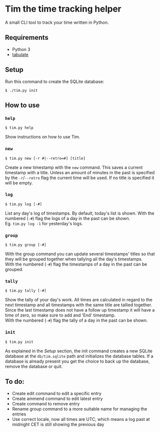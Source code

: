 # Tim the time tracking helper

A small CLI tool to track your time written in Python.  


## Requirements

- Python 3
- [tabulate](https://pypi.org/project/tabulate/)


## Setup

Run this command to create the SQLite database:  

    $ ./tim.py init


## How to use

### `help`

    $ tim.py help

Show instructions on how to use Tim.  

### `new`

    $ tim.py new [-r #|--retro=#] [title]

Create a new timestamp with the `new` command. This saves a current timestamp
with a title. Unless an amount of minutes in the past is specified by the
`-r`/`--retro` flag the current time will be used. If no title is specified it
will be empty.  

### `log`

    $ tim.py log [-#]

List any day's log of timestamps. By default, today's list is shown. With the
numbered (`-#`) flag the logs of a day in the past can be shown.  
Eg. `tim.py log -1` for yesterday's logs.  

### `group`

    $ tim.py group [-#]

With the group command you can update several timestamps' titles so that they
will be grouped together when tallying all the day's timestamps.  
With the numbered (`-#`) flag the timestamps of a day in the past can be
grouped.  

### `tally`

    $ tim.py tally [-#]

Show the tally of your day's work. All times are calculated in regard to the
next timestamp and all timestamps with the same title are tallied together.
Since the last timestamp does not have a follow up timestamp it will have a time
of zero, so make sure to add and 'End' timestamp.  
With the numbered (`-#`) flag the tally of a day in the past can be shown.  

### `init`

    $ tim.py init

As explained in the _Setup_ section, the init command creates a new SQLite
database at the `db/tim.sqlite` path and initializes the database tables. If a
database is already present you get the choice to back up the database, remove
the database or quit.  

## To do:

- Create edit command to edit a specific entry
- Create ammend command to edit latest entry
- Create command to remove entry
- Rename group command to a more suitable name for managing the entries
- Use correct locale, now all times are UTC, which means a log past
  at midnight CET is still showing the previous day
